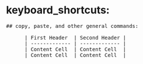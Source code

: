 # keyboard_shortcuts: 

<pre>
## copy, paste, and other general commands: 

      | First Header  | Second Header |
      | ------------- | ------------- |
      | Content Cell  | Content Cell  |
      | Content Cell  | Content Cell  |
</pre>

